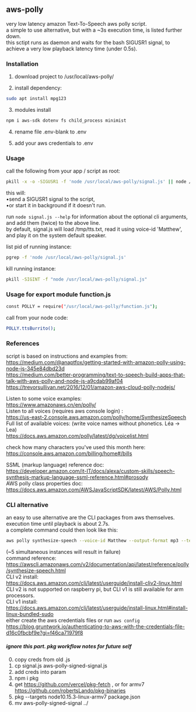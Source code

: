 ## aws-polly
very low latency amazon Text-To-Speech aws polly script.  
a simple to use alternative, but with a ~3s execution time, is listed further down.  
this sctipt runs as daemon and waits for the bash SIGUSR1 signal, to achieve a very low playback latency time (under 0.5s).

### Installation
1) download project to /usr/local/aws-polly/

2) install dependency:  
```bash 
sudo apt install mpg123 
``` 
3) modules install
```bash 
npm i aws-sdk dotenv fs child_process minimist
``` 
4) rename file .env-blank to .env 

5) add your aws credentials to .env

### Usage
call the following from your app / script as root:
```bash
pkill -x -o -SIGUSR1 -f 'node /usr/local/aws-polly/signal.js' || node /usr/local/aws-polly/signal.js &
```
this will:  
•send a SIGUSR1 signal to the script,  
•or start it in background if it doesn't run.  

run `node signal.js --help` for information about the optional cli arguments, and add them (twice) to the above line.  
by default, signal.js will load /tmp/tts.txt, read it using voice-id 'Matthew', and play it on the system default speaker.  

list pid of running instance:
```bash
pgrep -f 'node /usr/local/aws-polly/signal.js'
```
kill running instance:
```bash
pkill -SIGINT -f "node /usr/local/aws-polly/signal.js"
```

### Usage for export module function.js
```bash
const POLLY = require("/usr/local/aws-polly/function.js");
```
call from your node code:
```bash
POLLY.ttsBurrito();
```

### References
script is based on instructions and examples from:    
https://medium.com/@anaptfox/getting-started-with-amazon-polly-using-node-js-345e84dbd23d    
https://medium.com/better-programming/text-to-speech-build-apps-that-talk-with-aws-polly-and-node-js-a9cdab99af04    
https://trevorsullivan.net/2016/12/01/amazon-aws-cloud-polly-nodejs/   

Listen to some voice examples:  
https://www.amazonaws.cn/en/polly/   
Listen to all voices (requires aws console login) :   
https://us-east-2.console.aws.amazon.com/polly/home/SynthesizeSpeech   
Full list of available voices: (write voice names without phonetics. Léa -> Lea)  
https://docs.aws.amazon.com/polly/latest/dg/voicelist.html  

check how many characters you've used this month here:
https://console.aws.amazon.com/billing/home#/bills

SSML (markup language) reference doc:  
https://developer.amazon.com/it-IT/docs/alexa/custom-skills/speech-synthesis-markup-language-ssml-reference.html#prosody   
AWS polly class properties doc:  
https://docs.aws.amazon.com/AWSJavaScriptSDK/latest/AWS/Polly.html   

### CLI alternative
an easy to use alternative are the CLI packages from aws themselves. execution time until playback is about 2.7s.  
a complete command could then look like this:
```bash
aws polly synthesize-speech --voice-id Matthew --output-format mp3 --text "<speak>$(cat /tmp/tts.txt)</speak>" --text-type ssml /tmp/tts.mp3 && mpg123 -q --no-control -a plughw:1 /tmp/tts.mp3 &
```
(~5 simultaneous instances will result in failure)  
command reference:  
https://awscli.amazonaws.com/v2/documentation/api/latest/reference/polly/synthesize-speech.html  
CLI v2 install:  
https://docs.aws.amazon.com/cli/latest/userguide/install-cliv2-linux.html  
CLI v2 is not supported on raspberry pi, but CLI v1 is still available for arm processors.  
CLI v1 install:  
https://docs.aws.amazon.com/cli/latest/userguide/install-linux.html#install-linux-bundled-sudo  
either create the aws credentials files or run `aws config`  
https://blog.gruntwork.io/authenticating-to-aws-with-the-credentials-file-d16c0fbcbf9e?gi=f46ca71979f8  
  
#### *ignore this part. pkg workflow notes for future self*
0) copy creds from old .js
1) cp signal.js aws-polly-signed-signal.js
2) add creds into param
3) npm i pkg
4) get https://github.com/vercel/pkg-fetch , or for armv7 https://github.com/robertsLando/pkg-binaries
5) pkg --targets node10.15.3-linux-armv7 package.json
6) mv aws-polly-signed-signal ../

